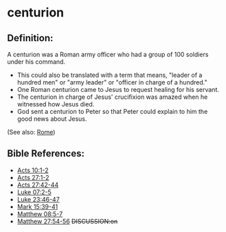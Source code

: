 # centurion #

## Definition: ##

A centurion was a Roman army officer who had a group of 100 soldiers under his command.

* This could also be translated with a term that means, "leader of a hundred men" or "army leader" or "officer in charge of a hundred."
* One Roman centurion came to Jesus to request healing for his servant.
* The centurion in charge of Jesus' crucifixion was amazed when he witnessed how Jesus died.
* God sent a centurion to Peter so that Peter could explain to him the good news about Jesus.

(See also: [Rome](../other/rome.md))

## Bible References: ##

* [Acts 10:1-2](en/tn/act/help/10/01)
* [Acts 27:1-2](en/tn/act/help/27/01)
* [Acts 27:42-44](en/tn/act/help/27/42)
* [Luke 07:2-5](en/tn/luk/help/07/02)
* [Luke 23:46-47](en/tn/luk/help/23/46)
* [Mark 15:39-41](en/tn/mrk/help/15/39)
* [Matthew 08:5-7](en/tn/mat/help/08/05)
* [Matthew 27:54-56](en/tn/mat/help/27/54)
~~DISCUSSION:on~~